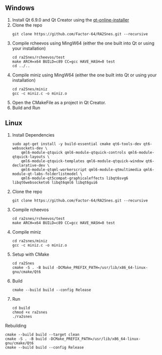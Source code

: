 ## Windows

1) Install Qt 6.9.0 and Qt Creator using the [qt-online-installer](https://www.qt.io/download-qt-installer)
2) Clone the repo
    ```
    git clone https://github.com/Factor-64/RA2Snes.git --recursive
    ```
3) Compile rcheevos using MingW64 (either the one built into Qt or using your installation)
    ```
    cd ra2Snes/rcheevos/test
    make ARCH=x64 BUILD=c89 CC=gcc HAVE_HASH=0 test
    cd ../..
    ```
4) Compile miniz using MingW64 (either the one built into Qt or using your installation)
   ```
   cd ra2Snes/miniz
   gcc -c miniz.c -o miniz.o
   ```
5) Open the CMakeFile as a project in Qt Creator.
6) Build and Run

## Linux

1) Install Dependencies
    ```
   sudo apt-get install -y build-essential cmake qt6-tools-dev qt6-websockets-dev \
        qml6-module-qtquick qml6-module-qtquick-controls qml6-module-qtquick-layouts \
        qml6-module-qtquick-templates qml6-module-qtquick-window qt6-declarative-dev \
        qml6-module-qtqml-workerscript qml6-module-qtmultimedia qml6-module-qt-labs-folderlistmodel \
        qml6-module-qt5compat-graphicaleffects libqt6svg6 libqt6websockets6 libqt6qml6 libqt6gui6
    ```
2) Clone the repo
    ```
    git clone https://github.com/Factor-64/RA2Snes.git --recursive
    ```
4) Compile rcheevos
    ```
    cd ra2snes/rcheevos/test
    make ARCH=x64 BUILD=c89 CC=gcc HAVE_HASH=0 test
    ```
5) Compile miniz
    ```
    cd ra2snes/miniz
    gcc -c miniz.c -o miniz.o
    ```
6) Setup with CMake
    ```
    cd ra2Snes
    cmake -S . -B build -DCMake_PREFIX_PATH=/usr/lib/x86_64-linux-gnu/cmake/Qt6
    ```
6) Build
    ```
    cmake --build build --config Release
    ```
8) Run
   ```
   cd build
   chmod +x ra2snes
   ./ra2snes
   ```
Rebuilding
   ```
   cmake --build build --target clean
   cmake -S . -B build -DCMake_PREFIX_PATH=/usr/lib/x86_64-linux-gnu/cmake/Qt6
   cmake --build build --config Release
   ```
